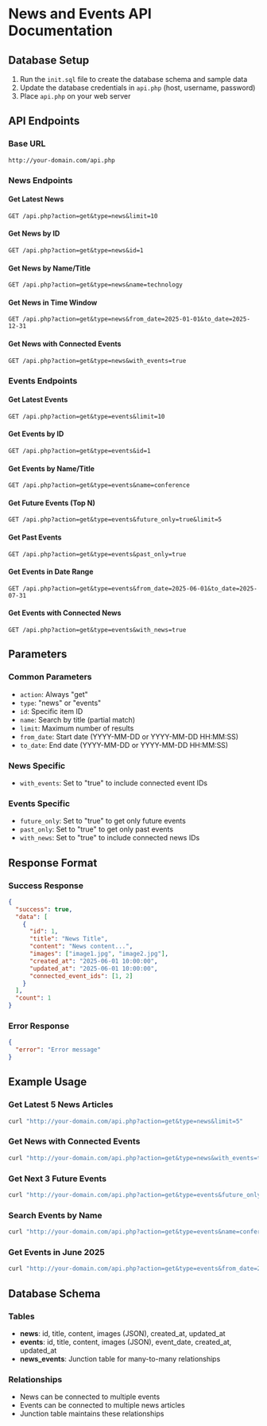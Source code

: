 # News and Events API Documentation

## Database Setup

1. Run the `init.sql` file to create the database schema and sample data
2. Update the database credentials in `api.php` (host, username, password)
3. Place `api.php` on your web server

## API Endpoints

### Base URL
```
http://your-domain.com/api.php
```

### News Endpoints

#### Get Latest News
```
GET /api.php?action=get&type=news&limit=10
```

#### Get News by ID
```
GET /api.php?action=get&type=news&id=1
```

#### Get News by Name/Title
```
GET /api.php?action=get&type=news&name=technology
```

#### Get News in Time Window
```
GET /api.php?action=get&type=news&from_date=2025-01-01&to_date=2025-12-31
```

#### Get News with Connected Events
```
GET /api.php?action=get&type=news&with_events=true
```

### Events Endpoints

#### Get Latest Events
```
GET /api.php?action=get&type=events&limit=10
```

#### Get Events by ID
```
GET /api.php?action=get&type=events&id=1
```

#### Get Events by Name/Title
```
GET /api.php?action=get&type=events&name=conference
```

#### Get Future Events (Top N)
```
GET /api.php?action=get&type=events&future_only=true&limit=5
```

#### Get Past Events
```
GET /api.php?action=get&type=events&past_only=true
```

#### Get Events in Date Range
```
GET /api.php?action=get&type=events&from_date=2025-06-01&to_date=2025-07-31
```

#### Get Events with Connected News
```
GET /api.php?action=get&type=events&with_news=true
```

## Parameters

### Common Parameters
- `action`: Always "get"
- `type`: "news" or "events"
- `id`: Specific item ID
- `name`: Search by title (partial match)
- `limit`: Maximum number of results
- `from_date`: Start date (YYYY-MM-DD or YYYY-MM-DD HH:MM:SS)
- `to_date`: End date (YYYY-MM-DD or YYYY-MM-DD HH:MM:SS)

### News Specific
- `with_events`: Set to "true" to include connected event IDs

### Events Specific
- `future_only`: Set to "true" to get only future events
- `past_only`: Set to "true" to get only past events
- `with_news`: Set to "true" to include connected news IDs

## Response Format

### Success Response
```json
{
  "success": true,
  "data": [
    {
      "id": 1,
      "title": "News Title",
      "content": "News content...",
      "images": ["image1.jpg", "image2.jpg"],
      "created_at": "2025-06-01 10:00:00",
      "updated_at": "2025-06-01 10:00:00",
      "connected_event_ids": [1, 2]
    }
  ],
  "count": 1
}
```

### Error Response
```json
{
  "error": "Error message"
}
```

## Example Usage

### Get Latest 5 News Articles
```bash
curl "http://your-domain.com/api.php?action=get&type=news&limit=5"
```

### Get News with Connected Events
```bash
curl "http://your-domain.com/api.php?action=get&type=news&with_events=true"
```

### Get Next 3 Future Events
```bash
curl "http://your-domain.com/api.php?action=get&type=events&future_only=true&limit=3"
```

### Search Events by Name
```bash
curl "http://your-domain.com/api.php?action=get&type=events&name=conference"
```

### Get Events in June 2025
```bash
curl "http://your-domain.com/api.php?action=get&type=events&from_date=2025-06-01&to_date=2025-06-30"
```

## Database Schema

### Tables
- **news**: id, title, content, images (JSON), created_at, updated_at
- **events**: id, title, content, images (JSON), event_date, created_at, updated_at  
- **news_events**: Junction table for many-to-many relationships

### Relationships
- News can be connected to multiple events
- Events can be connected to multiple news articles
- Junction table maintains these relationships